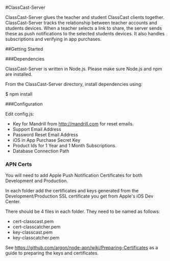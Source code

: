 #ClassCast-Server

ClassCast-Server glues the teacher and student ClassCast clients together. ClassCast-Server tracks the relationship between teacher accounts and students devices. When a teacher selects a link to share, the server sends these as push notifications to the selected students devices. It also handles subscriptions and verifying in app purchases.

##Getting Started


###Dependencies

ClassCast-Server is written in Node.js. Please make sure Node.js and npm are installed.

From the ClassCast-Server directory, install dependencies using:

$ npm install

###Configuration

Edit config.js:

* Key for Mandrill from http://mandrill.com for reset emails.
* Support Email Address
* Password Reset Email Address
* iOS in App Purchase Secret Key
* Product Ids for 1 Year and 1 Month Subscriptions.
* Database Connection Path

### APN Certs

You will need to add Apple Push Notification Certificates for both Development and Production.

In each folder add the certificates and keys generated from the Development/Production SSL certificate you get from Apple's iOS Dev Center.

There should be 4 files in each folder. They need to be named as follows:

* cert-classcast.pem
* cert-classcatcher.pem
* key-classcast.pem
* key-classcatcher.pem

See https://github.com/argon/node-apn/wiki/Preparing-Certificates as a guide to preparing the keys and certificates.